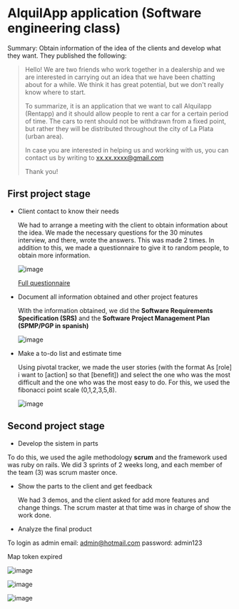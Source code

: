 # AlquilApp application (Software engineering class)

  Summary: Obtain information of the idea of the clients and develop what they want. They published the following:

> Hello! We are two friends who work together in a dealership and we are interested in carrying out an idea that we have been chatting about for a while. We think it has great potential, but we don't really know where to start.
>
> To summarize, it is an application that we want to call Alquilapp (Rentapp) and it should allow people to rent a car for a certain period of time. The cars to rent should not be withdrawn from a fixed point, but rather they will be distributed throughout the city of La Plata (urban area).
>
> In case you are interested in helping us and working with us, you can contact us by writing to xx.xx.xxxx@gmail.com
>
> Thank you!

## First project stage

- Client contact to know their needs

  We had to arrange a meeting with the client to obtain information about the idea. We made the necessary questions for the 30 minutes interview, and there, wrote the answers. This was made 2 times. In addition to this, we made a questionnaire to give it to random people, to obtain more information.
  
  ![image](https://user-images.githubusercontent.com/55964645/208255275-643419a8-285a-4e6c-a7fb-2d3a78837a44.png)

  
  [Full questionnaire](https://docs.google.com/forms/d/e/1FAIpQLSeE14tp95p7V8JCNQfY9N7YU2ASyBj6gIX1LZ3-8tAYCE9HlA/viewform)

- Document all information obtained and other project features

  With the information obtained, we did the **Software Requirements Specification (SRS)** and the **Software Project Management Plan (SPMP/PGP in spanish)**
  
  ![image](https://user-images.githubusercontent.com/55964645/208255511-6b62e743-ad5a-43f5-960c-65045f772ad1.png)


- Make a to-do list and estimate time

  Using pivotal tracker, we made the user stories (with the format As [role] i want to [action] so that [benefit]) and select the one who was the most difficult and the one who was the most easy to do. For this, we used the fibonacci point scale (0,1,2,3,5,8).
  
  ![image](https://user-images.githubusercontent.com/55964645/208255103-abf48641-f818-4eaa-85d1-dd2f74882ee4.png)


## Second project stage

- Develop the sistem in parts

To do this, we used the agile methodology **scrum** and the framework used was ruby on rails. We did 3 sprints of 2 weeks long, and each member of the team (3) was scrum master once.

- Show the parts to the client and get feedback

  We had 3 demos, and the client asked for add more features and change things. The scrum master at that time was in charge of show the work done.

- Analyze the final product

To login as admin
email: admin@hotmail.com
password: admin123

Map token expired

![image](https://user-images.githubusercontent.com/55964645/208256229-d11d3bc8-2784-42aa-bb16-418c4cf9de33.png)


![image](https://user-images.githubusercontent.com/55964645/208255861-0e650477-2aed-4e95-b7aa-577fc3b18150.png)

![image](https://user-images.githubusercontent.com/55964645/208256144-a4c25641-4a3b-484a-906b-4691bdfd89da.png)

